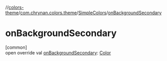 //[colors-theme](../../../index.md)/[com.chrynan.colors.theme](../index.md)/[SimpleColors](index.md)/[onBackgroundSecondary](on-background-secondary.md)

# onBackgroundSecondary

[common]\
open override val [onBackgroundSecondary](on-background-secondary.md): [Color](../../../../colors-core/colors-core/com.chrynan.colors/-color/index.md)
